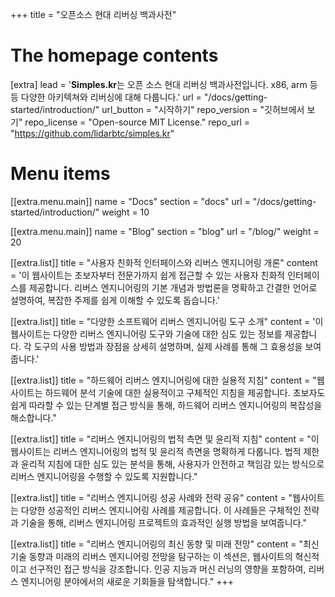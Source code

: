 +++
title = "오픈소스 현대 리버싱 백과사전"


# The homepage contents
[extra]
lead = '<b>Simples.kr</b>는 오픈 소스 현대 리버싱 백과사전입니다. x86, arm 등등 다양한 아키텍쳐와 리버싱에 대해 다룹니다.'
url = "/docs/getting-started/introduction/"
url_button = "시작하기"
repo_version = "깃허브에서 보기"
repo_license = "Open-source MIT License."
repo_url = "https://github.com/lidarbtc/simples.kr"

# Menu items
[[extra.menu.main]]
name = "Docs"
section = "docs"
url = "/docs/getting-started/introduction/"
weight = 10

[[extra.menu.main]]
name = "Blog"
section = "blog"
url = "/blog/"
weight = 20

[[extra.list]]
title = "사용자 친화적 인터페이스와 리버스 엔지니어링 개론"
content = '이 웹사이트는 초보자부터 전문가까지 쉽게 접근할 수 있는 사용자 친화적 인터페이스를 제공합니다. 리버스 엔지니어링의 기본 개념과 방법론을 명확하고 간결한 언어로 설명하여, 복잡한 주제를 쉽게 이해할 수 있도록 돕습니다.'

[[extra.list]]
title = "다양한 소프트웨어 리버스 엔지니어링 도구 소개"
content = '이 웹사이트는 다양한 리버스 엔지니어링 도구와 기술에 대한 심도 있는 정보를 제공합니다. 각 도구의 사용 방법과 장점을 상세히 설명하며, 실제 사례를 통해 그 효용성을 보여줍니다.'

[[extra.list]]
title = "하드웨어 리버스 엔지니어링에 대한 실용적 지침"
content = "웹사이트는 하드웨어 분석 기술에 대한 실용적이고 구체적인 지침을 제공합니다. 초보자도 쉽게 따라할 수 있는 단계별 접근 방식을 통해, 하드웨어 리버스 엔지니어링의 복잡성을 해소합니다."

[[extra.list]]
title = "리버스 엔지니어링의 법적 측면 및 윤리적 지침"
content = "이 웹사이트는 리버스 엔지니어링의 법적 및 윤리적 측면을 명확하게 다룹니다. 법적 제한과 윤리적 지침에 대한 심도 있는 분석을 통해, 사용자가 안전하고 책임감 있는 방식으로 리버스 엔지니어링을 수행할 수 있도록 지원합니다."

[[extra.list]]
title = "리버스 엔지니어링 성공 사례와 전략 공유"
content = "웹사이트는 다양한 성공적인 리버스 엔지니어링 사례를 제공합니다. 이 사례들은 구체적인 전략과 기술을 통해, 리버스 엔지니어링 프로젝트의 효과적인 실행 방법을 보여줍니다."

[[extra.list]]
title = "리버스 엔지니어링의 최신 동향 및 미래 전망"
content = "최신 기술 동향과 미래의 리버스 엔지니어링 전망을 탐구하는 이 섹션은, 웹사이트의 혁신적이고 선구적인 접근 방식을 강조합니다. 인공 지능과 머신 러닝의 영향을 포함하여, 리버스 엔지니어링 분야에서의 새로운 기회들을 탐색합니다."
+++
